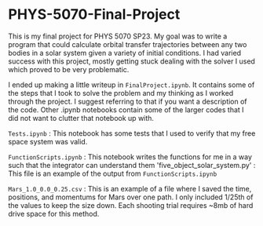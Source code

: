 # PHYS-5070-Final-Project

This is my final project for PHYS 5070 SP23. My goal was to write a program that could calculate orbital transfer trajectories between any two bodies in a solar system given a variety of initial conditions. I had varied success with this project, mostly getting stuck dealing with the solver I used which proved to be very problematic.

I ended up making a little writeup in `FinalProject.ipynb`. It contains some of the steps that I took to solve the problem and my thinking as I worked through the project. I suggest referring to that if you want a description of the code. Other .ipynb notebooks contain some of the larger codes that I did not want to clutter that notebook up with.

`Tests.ipynb` : This notebook has some tests that I used to verify that my free space system was valid.

`FunctionScripts.ipynb` : This notebook writes the functions for me in a way such that the integrator can understand them
'five_object_solar_system.py' : This file is an example of the output from `FunctionScripts.ipynb`

`Mars_1.0_0.0_0.25.csv` : This is an example of a file where I saved the time, positions, and momentums for Mars over one path. I only included 1/25th of the values to keep the size down. Each shooting trial requires ~8mb of hard drive space for this method. 
